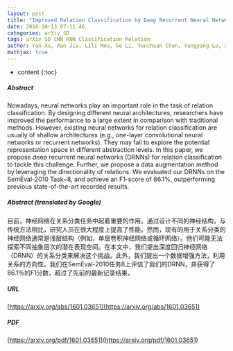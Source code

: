 ```yaml
---
layout: post
title: "Improved Relation Classification by Deep Recurrent Neural Networks with Data Augmentation"
date: 2016-10-13 07:11:46
categories: arXiv_SD
tags: arXiv_SD CNN RNN Classification Relation
author: Yan Xu, Ran Jia, Lili Mou, Ge Li, Yunchuan Chen, Yangyang Lu, Zhi Jin
mathjax: true
---
```


* content
{:toc}

##### Abstract
Nowadays, neural networks play an important role in the task of relation classification. By designing different neural architectures, researchers have improved the performance to a large extent in comparison with traditional methods. However, existing neural networks for relation classification are usually of shallow architectures (e.g., one-layer convolutional neural networks or recurrent networks). They may fail to explore the potential representation space in different abstraction levels. In this paper, we propose deep recurrent neural networks (DRNNs) for relation classification to tackle this challenge. Further, we propose a data augmentation method by leveraging the directionality of relations. We evaluated our DRNNs on the SemEval-2010 Task~8, and achieve an F1-score of 86.1%, outperforming previous state-of-the-art recorded results.

##### Abstract (translated by Google)
目前，神经网络在关系分类任务中起着重要的作用。通过设计不同的神经结构，与传统方法相比，研究人员在很大程度上提高了性能。然而，现有的用于关系分类的神经网络通常是浅层结构（例如，单层卷积神经网络或循环网络）。他们可能无法探索不同抽象层次的潜在表现空间。在本文中，我们提出深度回归神经网络（DRNN）的关系分类来解决这个挑战。此外，我们提出一个数据增强方法，利用关系的方向性。我们在SemEval-2010任务8上评估了我们的DRNN，并获得了86.1％的F1分数，超过了先前的最新记录结果。

##### URL
[https://arxiv.org/abs/1601.03651](https://arxiv.org/abs/1601.03651)

##### PDF
[https://arxiv.org/pdf/1601.03651](https://arxiv.org/pdf/1601.03651)

